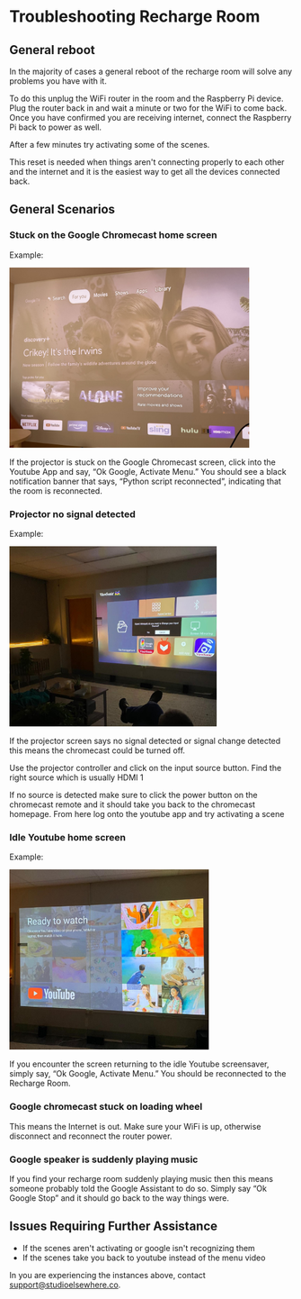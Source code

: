 # Troubleshooting Recharge Room

## General reboot 

In the majority of cases a general reboot of the recharge room will solve any problems you have with it. 

To do this unplug the WiFi router in the room and the Raspberry Pi device. Plug the router back in and wait a minute or two for the WiFi to come back. Once you have confirmed you are receiving internet, connect the Raspberry Pi back to power as well.

After a few minutes try activating some of the scenes. 

This reset is needed when things aren't connecting properly to each other and the internet and it is the easiest way to get all the devices connected back. 

## General Scenarios



### Stuck on the Google Chromecast home screen    

Example:  

<img src="./images/home.jpg" width="auto" height="320">  


If the projector is stuck on the Google Chromecast screen, click into the Youtube App and say, “Ok Google, Activate Menu.” You should see a black notification banner that says, “Python script reconnected”, indicating that the room is reconnected. 


### Projector no signal detected

Example:  

<img src="./images/input.jpg" width="auto" height="320">  

If the projector screen says no signal detected or signal change detected this means the chromecast could be turned off. 

Use the projector controller and click on the input source button. Find the right source which is usually HDMI 1 

If no source is detected make sure to click the power button on the chromecast remote and it should take you back to the chromecast homepage. From here log onto the youtube app and try activating a scene 

### Idle Youtube home screen
Example:  

<img src="./images/youtube.jpg" width="auto" height="320">  

If you encounter the screen returning to the idle Youtube screensaver, simply say, “Ok Google, Activate Menu.” You should be reconnected to the Recharge Room.

### Google chromecast stuck on loading wheel
This means the Internet is out. Make sure your WiFi is up, otherwise disconnect and reconnect the router power. 

### Google speaker is suddenly playing music 

If you find your recharge room suddenly playing music then this means someone probably told the Google Assistant to do so. Simply say “Ok Google Stop” and it should go back to the way things were. 

## Issues Requiring Further Assistance
* If the scenes aren't activating or google isn't recognizing them
* If the scenes take you back to youtube instead of the menu video  

In you are experiencing the instances above, contact <a href = "mailto: support@studioelsewhere.co">support@studioelsewhere.co</a>.